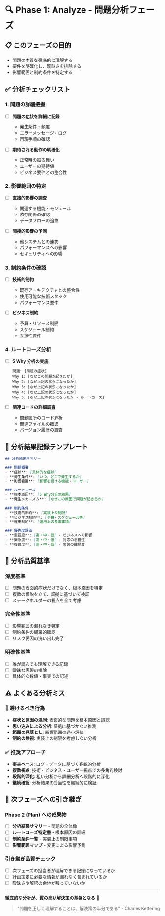 # 🔍 Phase 1: Analyze - 問題分析フェーズ

## 📋 このフェーズの目的
- 問題の本質を徹底的に理解する
- 要件を明確化し、曖昧さを排除する
- 影響範囲と制約条件を特定する

## ✅ 分析チェックリスト

### 1. 問題の詳細把握
- [ ] **問題の症状を詳細に記録**
  - 発生条件・頻度
  - エラーメッセージ・ログ
  - 再現手順の確認

- [ ] **期待される動作の明確化**
  - 正常時の振る舞い
  - ユーザーの期待値
  - ビジネス要件との整合性

### 2. 影響範囲の特定
- [ ] **直接的影響の調査**
  - 関連する機能・モジュール
  - 依存関係の確認
  - データフローの追跡

- [ ] **間接的影響の予測**
  - 他システムとの連携
  - パフォーマンスへの影響
  - セキュリティへの影響

### 3. 制約条件の確認
- [ ] **技術的制約**
  - 既存アーキテクチャとの整合性
  - 使用可能な技術スタック
  - パフォーマンス要件

- [ ] **ビジネス制約**
  - 予算・リソース制限
  - スケジュール制約
  - 互換性要件

### 4. ルートコーズ分析
- [ ] **5 Why 分析の実施**
  ```
  問題: [問題の症状]
  Why 1: [なぜこの問題が起きたか]
  Why 2: [なぜ上記の状況になったか]
  Why 3: [なぜ上記の状況になったか]
  Why 4: [なぜ上記の状況になったか]
  Why 5: [なぜ上記の状況になったか - ルートコーズ]
  ```

- [ ] **関連コードの詳細調査**
  - 問題箇所のコード解析
  - 関連ファイルの確認
  - バージョン履歴の調査

## 📝 分析結果記録テンプレート

```markdown
## 分析結果サマリー

### 問題概要
- **症状**: [具体的な症状]
- **発生条件**: [いつ、どこで発生するか]
- **影響範囲**: [影響を受ける機能・ユーザー]

### ルートコーズ
- **根本原因**: [5 Why分析の結果]
- **発生メカニズム**: [なぜこの原因で問題が起きるか]

### 制約条件
- **技術的制約**: [実装上の制限]
- **ビジネス制約**: [予算・スケジュール等]
- **運用制約**: [運用上の考慮事項]

### 優先度評価
- **重要度**: [高・中・低] - ビジネスへの影響
- **緊急度**: [高・中・低] - 対応の急務性
- **複雑度**: [高・中・低] - 実装の難易度
```

## 🎯 分析品質基準

### 深度基準
- [ ] 問題の表面的症状だけでなく、根本原因を特定
- [ ] 複数の仮説を立て、証拠に基づいて検証
- [ ] ステークホルダーの視点を全て考慮

### 完全性基準
- [ ] 影響範囲の漏れなき特定
- [ ] 制約条件の網羅的確認
- [ ] リスク要因の洗い出し完了

### 明確性基準  
- [ ] 誰が読んでも理解できる記録
- [ ] 曖昧な表現の排除
- [ ] 具体的な数値・事実での記述

## ⚠️ よくある分析ミス

### 🚫 避けるべき行為
- **症状と原因の混同**: 表面的な問題を根本原因と誤認
- **思い込みによる分析**: 証拠に基づかない推測
- **範囲の見落とし**: 影響範囲の過小評価
- **制約の無視**: 実装上の制限を考慮しない分析

### ✅ 推奨アプローチ
- **事実ベース**: ログ・データに基づく客観的分析
- **複数視点**: 技術・ビジネス・ユーザー視点での多角的検討
- **段階的深化**: 粗い分析から詳細分析へ段階的に深化
- **継続確認**: 分析結果の妥当性を継続的に検証

## 🔄 次フェーズへの引き継ぎ

### Phase 2 (Plan) への成果物
- [ ] **分析結果サマリー** - 問題の全体像
- [ ] **ルートコーズ特定書** - 根本原因の詳細
- [ ] **制約条件一覧** - 実装上の制限事項
- [ ] **影響範囲マップ** - 変更による影響予測

### 引き継ぎ品質チェック
- [ ] 次フェーズの担当者が理解できる記録になっているか
- [ ] 計画策定に必要な情報が漏れなく含まれているか
- [ ] 曖昧さや解釈の余地が残っていないか

---

**徹底的な分析が、質の高い解決策の基盤となる** 🎯

> "問題を正しく理解することは、解決策の半分である" - Charles Kettering